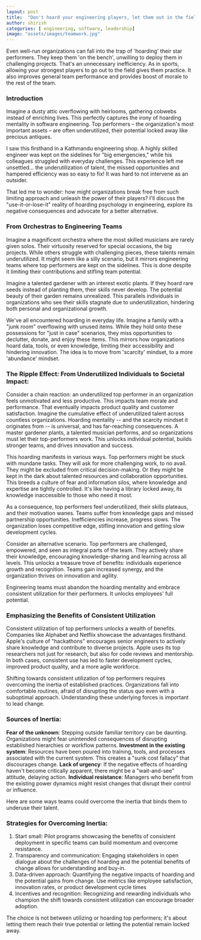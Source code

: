 ```yaml
---
layout: post
title:  "Don't hoard your engineering players, let them out in the field"
author: shirish
categories: [ engineering, software, leadership]
image: "assets/images/teamwork.jpg"
---
```


Even well-run organizations can fall into the trap of 'hoarding' their star performers. They keep them 'on the bench', unwilling to deploy them in challenging projects. That's an unnecessary inefficiency. As in sports, allowing your strongest players to go out to the field gives them practice. It also improves general team performance and provides boost of morale to the rest of the team.

### Introduction

Imagine a dusty attic overflowing with heirlooms, gathering cobwebs instead of enriching lives. This perfectly captures the irony of hoarding mentality in software engineering. Top performers – the organization's most important assets – are often underutilized, their potential locked away like precious antiques.

I saw this firsthand in a Kathmandu engineering shop. A highly skilled engineer was kept on the sidelines for "big emergencies," while his colleagues struggled with everyday challenges. This experience left me unsettled... the underutilization of talent, the missed opportunities and hampered efficiency was so easy to fix! It was hard to not intervene as an outsider.

That led me to wonder: how might organizations break free from such limiting approach and unleash the power of their players? I'll discuss the "use-it-or-lose-it" reality of hoarding psychology in engineering, explore its negative consequences and advocate for a better alternative. 

### From Orchestras to Engineering Teams

Imagine a magnificent orchestra where the most skilled musicians are rarely given solos. Their virtuosity reserved for special occasions, the big projects. While others struggle with challenging pieces, these talents remain underutilized. It might seem like a silly scenario, but it mirrors engineering teams where top performers are kept on the sidelines. This is done despite it limiting their contributions and stifling team potential.

Imagine a talented gardener with an interest exotic plants. If they hoard rare seeds instead of planting them, their skills never develop. The potential beauty of their garden remains unrealized. This parallels individuals in organizations who see their skills stagnate due to underutilization, hindering both personal and organizational growth.

We've all encountered hoarding in everyday life. Imagine a family with a "junk room" overflowing with unused items. While they hold onto these possessions for "just in case" scenarios, they miss opportunities to declutter, donate, and enjoy these items. This mirrors how organizations hoard data, tools, or even knowledge, limiting their accessibility and hindering innovation. The idea is to move from 'scarcity' mindset, to a more 'abundance' mindset.

### The Ripple Effect: From Underutilized Individuals to Societal Impact:

Consider a chain reaction: an underutilized top performer in an organization feels unmotivated and less productive. This impacts team morale and performance. That eventually impacts product quality and customer satisfaction. Imagine the cumulative effect of underutilized talent across countless organizations. Hoarding mentality -- and the scarcity mindset it originates from -- is universal, and has far-reaching consequences. A master gardener plants, a talented musician performs, and so organizations must let their top-performers work. This unlocks individual potential, builds stronger teams, and  drives innovation and success.

This hoarding manifests in various ways. Top performers might be stuck with mundane tasks. They will ask for more challenging work, to no avail. They might be excluded from critical decision-making. Or they might be kept in the dark about talented resources and collaboration opportunities. This breeds a culture of fear and information silos, where knowledge and expertise are tightly controlled. It's like having a library locked away, its knowledge inaccessible to those who need it most.

As a consequence, top performers feel underutilized, their skills plateaus, and their motivation wanes. Teams suffer from knowledge gaps and missed partnership opportunities. Inefficiencies increase, progress slows. The organization loses competitive edge, stifling innovation and getting slow development cycles.

Consider an alternative scenario. Top performers are challenged, empowered, and seen as integral parts of the team. They actively share their knowledge, encouraging knowledge-sharing and learning across all levels. This unlocks a treasure trove of benefits: individuals experience growth and recognition. Teams gain increased synergy, and the organization thrives on innovation and agility.

Engineering teams must abandon the hoarding mentality and embrace consistent utilization for their performers. It unlocks employees' full potential.

### Emphasizing the Benefits of Consistent Utilization

Consistent utilization of top performers unlocks a wealth of benefits. Companies like Alphabet and Netflix showcase the advantages firsthand. Apple's culture of "hackathons" encourages senior engineers to actively share knowledge and contribute to diverse projects. Apple uses its top researchers not just for research, but also for code reviews and mentorship. In both cases, consistent use has led to faster development cycles, improved product quality, and a more agile workforce.

Shifting towards consistent utilization of top performers requires overcoming the inertia of established practices. Organizations fall into comfortable routines, afraid of disrupting the status quo even with a suboptimal approach. Understanding these underlying forces is important to lead change.

### Sources of Inertia:

**Fear of the unknown**: Stepping outside familiar territory can be daunting. Organizations might fear unintended consequences of disrupting established hierarchies or workflow patterns.
**Investment in the existing system**: Resources have been poured into training, tools, and processes associated with the current system. This creates a "sunk cost fallacy" that discourages change.
**Lack of urgency**: If the negative effects of hoarding haven't become critically apparent, there might be a "wait-and-see" attitude, delaying action.
**Individual resistance**: Managers who benefit from the existing power dynamics might resist changes that disrupt their control or influence.

Here are some ways teams could overcome the inertia that binds them to underuse their talent.

### Strategies for Overcoming Inertia:

1. Start small: Pilot programs showcasing the benefits of consistent deployment in specific teams can build momentum and overcome resistance.
2. Transparency and communication: Engaging stakeholders in open dialogue about the challenges of hoarding and the potential benefits of change allows for understanding and buy-in.
3. Data-driven approach: Quantifying the negative impacts of hoarding and the potential gains from change. Use metrics like employee satisfaction, innovation rates, or product development cycle times
4. Incentives and recognition: Recognizing and rewarding individuals who champion the shift towards consistent utilization can encourage broader adoption.

The choice is not between utilizing or hoarding top performers; it's about letting them reach their true potential or letting the potential remain locked away.